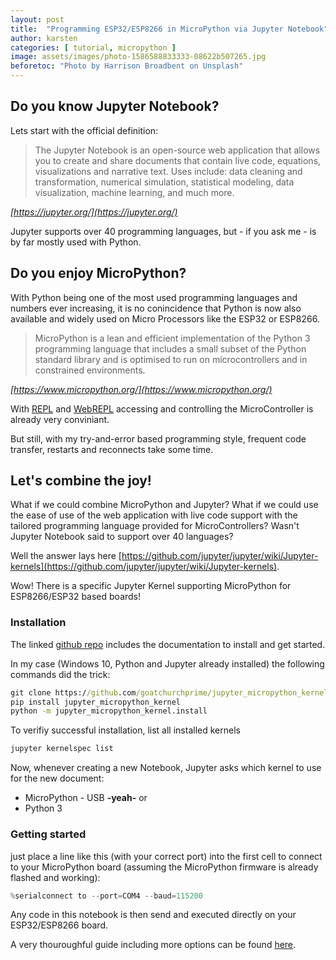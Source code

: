 ```yaml
---
layout: post
title:  "Programming ESP32/ESP8266 in MicroPython via Jupyter Notebook"
author: karsten
categories: [ tutorial, micropython ]
image: assets/images/photo-1586588833333-08622b507265.jpg
beforetoc: "Photo by Harrison Broadbent on Unsplash"
---
```


## Do you know Jupyter Notebook?
Lets start with the official definition:
> The Jupyter Notebook is an open-source web application that allows you to create and share documents that contain live code, equations, visualizations and narrative text. Uses include: data cleaning and transformation, numerical simulation, statistical modeling, data visualization, machine learning, and much more.

*[https://jupyter.org/](https://jupyter.org/)*

Jupyter supports over 40 programming languages, but - if you ask me - is by far mostly used with Python.

## Do you enjoy MicroPython?
With Python being one of the most used programming languages and numbers ever increasing, it is no conincidence that Python is now also available and widely used on Micro Processors like the ESP32 or ESP8266.

> MicroPython is a lean and efficient implementation of the Python 3 programming language that includes a small subset of the Python standard library and is optimised to run on microcontrollers and in constrained environments.

*[https://www.micropython.org/](https://www.micropython.org/)*

With [REPL](https://docs.micropython.org/en/latest/wipy/tutorial/repl.html?highlight=repl) and [WebREPL](https://docs.micropython.org/en/latest/esp8266/tutorial/repl.html?highlight=webrepl) accessing and controlling the MicroController is already very conviniant.

But still, with my try-and-error based programming style, frequent code transfer, restarts and reconnects take some time.

## Let's combine the joy!

What if we could combine MicroPython and Jupyter? What if we could use the ease of use of the web application with live code support with the tailored programming language provided for MicroControllers? Wasn't Jupyter Notebook said to support over 40 languages?

Well the answer lays here [https://github.com/jupyter/jupyter/wiki/Jupyter-kernels](https://github.com/jupyter/jupyter/wiki/Jupyter-kernels).

Wow! There is a specific Jupyter Kernel supporting MicroPython for ESP8266/ESP32 based boards!

### Installation

The linked [github repo](https://github.com/goatchurchprime/jupyter_micropython_kernel/) includes the documentation to install and get started.

In my case (Windows 10, Python and Jupyter already installed) the following commands did the trick:


```cmd
git clone https://github.com/goatchurchprime/jupyter_micropython_kernel.git
pip install jupyter_micropython_kernel
python -m jupyter_micropython_kernel.install
```

To verifiy successful installation, list all installed kernels
```cmd
jupyter kernelspec list
```

Now, whenever creating a new Notebook, Jupyter asks which kernel to use for the new document:
- MicroPython - USB **-yeah-** or
- Python 3

### Getting started

just place a line like this (with your correct port) into the first cell to connect to your MicroPython board (assuming the MicroPython firmware is already flashed and working):

```python
%serialconnect to --port=COM4 --baud=115200
```

Any code in this notebook is then send and executed directly on your ESP32/ESP8266 board.

A very thouroughful guide including more options can be found [here](https://lemariva.com/blog/2019/01/micropython-programming-an-esp-using-jupyter-notebook
).